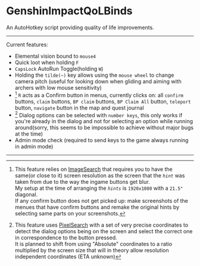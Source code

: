 # GenshinImpactQoLBinds
An AutoHotkey script providing quality of life improvements.

--------

Current features:
- Elemental vision bound to `mouse4`
- Quick loot when holding `F`
- `CapsLock` AutoRun Toggle(holding `W`)
- Holding the `tilde(~)` key allows using the `mouse wheel` to change camera pitch (useful for looking down when gliding and aiming with archers with low mouse sensitivity)
- [^1] `R` acts as a Confirm button in menus, currently clicks on: all `confirm` buttons, `claim` buttons, `BP claim` buttons, `BP Claim All` button, `teleport` button, `navigate` button in the map and quest journal
- [^2] Dialog options can be selected with `number keys`, this only works if you're already in the dialog and not for selecting an option while running around(sorry, this seems to be impossible to achieve without major bugs at the time)
- Admin mode check (required to send keys to the game always running in admin mode)

-----

[^1]: This feature relies on [ImageSearch](https://www.autohotkey.com/docs/commands/ImageSearch.htm) that requires you to have the same(or close to it) screen resolution as the screen that the _`hint`_ was taken from due to the way the ingame buttons get blur.<br>
My setup at the time of arranging the _`hints`_ is `1920x1080` with a `21.5"` diagonal.<br>
If any confirm button does not get picked up: make screenshots of the menues that have confirm buttons and remake the original hints by selecting same parts on your screenshots.

[^2]: This feature uses [PixelSearch](https://www.autohotkey.com/docs/commands/PixelSearch.htm) with a set of very precise coordinates to detect the dialog options being on the screen and select the correct one in correspondence to the button pressed.<br>
It is planned to shift from using "Absolute" coordinates to a ratio multiplied by the screen size that will in theory allow resolution independent coordinates (ETA unknown)
